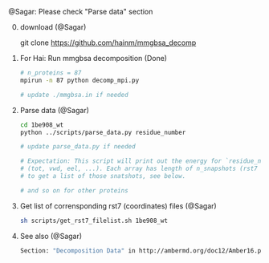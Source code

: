 @Sagar: Please check "Parse data" section

0. download (@Sagar)

    git clone https://github.com/hainm/mmgbsa_decomp

1. For Hai: Run mmgbsa decomposition (Done)

    ```bash
    # n_proteins = 87
    mpirun -n 87 python decomp_mpi.py

    # update ./mmgbsa.in if needed
    ```

2. Parse data (@Sagar)

    ```bash
    cd 1be908_wt
    python ../scripts/parse_data.py residue_number
    
    # update parse_data.py if needed

    # Expectation: This script will print out the energy for `residue_number` for each component
    # (tot, vwd, eel, ...). Each array has length of n_snapshots (rst7 files)
    # to get a list of those snatshots, see below.

    # and so on for other proteins
    ```

3. Get list of corrensponding rst7 (coordinates) files (@Sagar)
    
    ```bash
    sh scripts/get_rst7_filelist.sh 1be908_wt
    ```

4. See also (@Sagar)

    ```bash
    Section: "Decomposition Data" in http://ambermd.org/doc12/Amber16.pdf (page 675)
    ```
